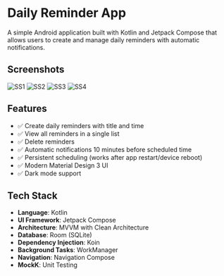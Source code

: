 # Daily Reminder App

A simple Android application built with Kotlin and Jetpack Compose that allows users to create and manage daily reminders with automatic notifications.

## Screenshots
![SS1](screenshots/ss2.jpeg)
![SS2](screenshots/ss4.jpeg)
![SS3](screenshots/ss3.jpeg)
![SS4](screenshots/ss1.jpeg)

## Features

- ✅ Create daily reminders with title and time
- ✅ View all reminders in a single list
- ✅ Delete reminders
- ✅ Automatic notifications 10 minutes before scheduled time
- ✅ Persistent scheduling (works after app restart/device reboot)
- ✅ Modern Material Design 3 UI
- ✅ Dark mode support

## Tech Stack

- **Language**: Kotlin
- **UI Framework**: Jetpack Compose
- **Architecture**: MVVM with Clean Architecture
- **Database**: Room (SQLite)
- **Dependency Injection**: Koin
- **Background Tasks**: WorkManager
- **Navigation**: Navigation Compose
- **MockK**: Unit Testing

